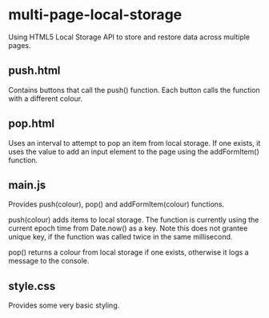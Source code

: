 # multi-page-local-storage
 Using HTML5 Local Storage API to store and restore data across multiple pages.

## push.html

Contains buttons that call the push() function. Each button calls the function with a different colour. 

## pop.html

Uses an interval to attempt to pop an item from local storage. If one exists, it uses the value to add an input element to the page using the addFormItem() function.

## main.js

Provides push(colour), pop() and addFormItem(colour) functions.

push(colour) adds items to local storage. The function is currently using the current epoch time from Date.now() as a key. Note this does not grantee unique key, if the function was called twice in the same millisecond.

pop() returns a colour from local storage if one exists, otherwise it logs a message to the console.

## style.css

Provides some very basic styling.